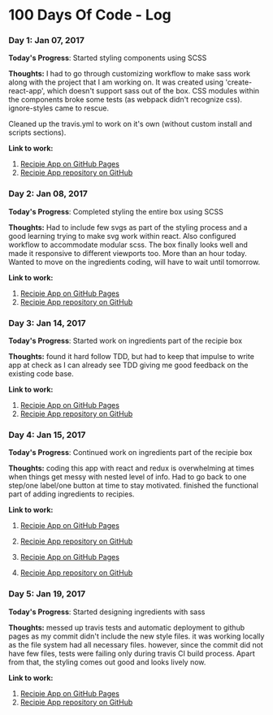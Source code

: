 # 100 Days Of Code - Log

### Day 1: Jan 07, 2017

**Today's Progress**: Started styling components using SCSS

**Thoughts:** I had to go through customizing workflow to make sass work along with the project that I am working on. It was created using 'create-react-app', which doesn't support sass out of the box. CSS modules within the components broke some tests (as webpack didn't recognize css). ignore-styles came to rescue.

Cleaned up the travis.yml to work on it's own (without custom install and scripts sections).

**Link to work:**

1. [Recipie App on GitHub Pages]
2. [Recipie App repository on GitHub]

### Day 2: Jan 08, 2017

**Today's Progress**: Completed styling the entire box using SCSS

**Thoughts:** Had to include few svgs as part of the styling process and a good learning trying to make svg work within react. Also configured workflow to accommodate modular scss. The box finally looks well and made it responsive to different viewports too. More than an hour today. Wanted to move on the ingredients coding, will have to wait until tomorrow.

**Link to work:**

1. [Recipie App on GitHub Pages]
2. [Recipie App repository on GitHub]

### Day 3: Jan 14, 2017

**Today's Progress**: Started work on ingredients part of the recipie box

**Thoughts:** found it hard follow TDD, but had to keep that impulse to write app at check as I can already see TDD giving me good feedback on the existing code base.

**Link to work:**

1. [Recipie App on GitHub Pages]
2. [Recipie App repository on GitHub]

### Day 4: Jan 15, 2017

**Today's Progress**: Continued work on ingredients part of the recipie box

**Thoughts:** coding this app with react and redux is overwhelming at times when things get messy with nested level of info. Had to go back to one step/one label/one button at time to stay motivated. finished the functional part of adding ingredients to recipies.

**Link to work:**

1. [Recipie App on GitHub Pages]
2. [Recipie App repository on GitHub]

1. [Recipie App on GitHub Pages]
2. [Recipie App repository on GitHub]

### Day 5: Jan 19, 2017

**Today's Progress**: Started designing ingredients with sass

**Thoughts:** messed up travis tests and automatic deployment to github pages as my commit didn't include the new style files. it was working locally as the file system had all necessary files. however, since the commit did not have few files, tests were failing only during travis CI build process. Apart from that, the styling comes out good and looks lively now.

**Link to work:**

1. [Recipie App on GitHub Pages]
2. [Recipie App repository on GitHub]

[Below are references to links used in the doc]: http://vijayabharathi.in
[Recipie App on GitHub Pages]: https://vijayabharathib.github.io/fcc-project-react-recipies
[Recipie App repository on GitHub]: https://github.com/vijayabharathib/fcc-project-react-recipies
